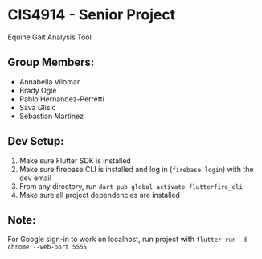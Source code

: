 # CIS4914 - Senior Project
Equine Gait Analysis Tool

## Group Members: 
- Annabella Vilomar
- Brady Ogle
- Pablo Hernandez-Perretti
- Sava Glisic
- Sebastian Martinez 

## Dev Setup:

1. Make sure Flutter SDK is installed 
2. Make sure firebase CLI is installed and log in (```firebase login```)
with the dev email 
3. From any directory, run ```dart pub global activate flutterfire_cli```
4. Make sure all project dependencies are installed

## Note: 
For Google sign-in to work on localhost, run project with ```flutter run -d chrome --web-port 5555```
